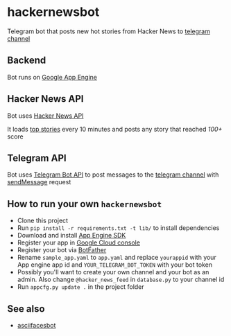 # hackernewsbot
Telegram bot that posts new hot stories from Hacker News to [telegram channel](https://telegram.me/hacker_news_feed)

## Backend
Bot runs on [Google App Engine](https://cloud.google.com/appengine/)

## Hacker News API
Bot uses [Hacker News API](https://github.com/HackerNews/API)

It loads [top stories](https://hacker-news.firebaseio.com/v0/topstories.json) every 10 minutes and posts any story that reached *100+* score

## Telegram API
Bot uses [Telegram Bot API](https://core.telegram.org/bots/api) to post messages to the [telegram channel](https://telegram.me/hacker_news_feed) with [sendMessage](https://core.telegram.org/bots/api#sendmessage) request

## How to run your own `hackernewsbot`
- Clone this project
- Run `pip install -r requirements.txt -t lib/` to install dependencies
- Download and install [App Engine SDK](https://cloud.google.com/appengine/downloads)
- Register your app in [Google Cloud console](https://console.cloud.google.com)
- Register your bot via [BotFather](https://telegram.me/BotFather)
- Rename `sample_app.yaml` to `app.yaml` and replace `yourappid` with your App engine app id and `YOUR_TELEGRAM_BOT_TOKEN` with your bot token
- Possibly you'll want to create your own channel and your bot as an admin. Also change `@hacker_news_feed` in `database.py` to your channel id
- Run `appcfg.py update .` in the project folder

## See also
- [asciifacesbot](https://github.com/phil-r/asciifacesbot)
